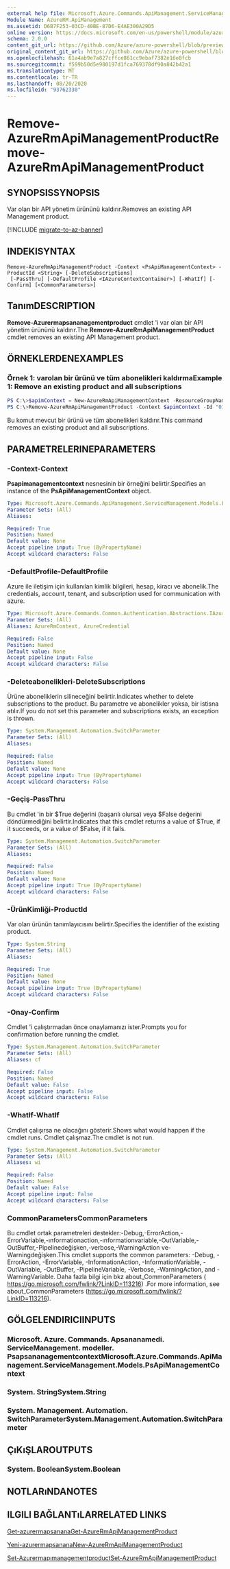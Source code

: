 ```yaml
---
external help file: Microsoft.Azure.Commands.ApiManagement.ServiceManagement.dll-Help.xml
Module Name: AzureRM.ApiManagement
ms.assetid: D6B7F253-03CD-40BE-87D6-E4AE300A29D5
online version: https://docs.microsoft.com/en-us/powershell/module/azurerm.apimanagement/remove-azurermapimanagementproduct
schema: 2.0.0
content_git_url: https://github.com/Azure/azure-powershell/blob/preview/src/ResourceManager/ApiManagement/Commands.ApiManagement/help/Remove-AzureRmApiManagementProduct.md
original_content_git_url: https://github.com/Azure/azure-powershell/blob/preview/src/ResourceManager/ApiManagement/Commands.ApiManagement/help/Remove-AzureRmApiManagementProduct.md
ms.openlocfilehash: 61a4ab9e7a827cffce861cc9ebaf7382e16e8fcb
ms.sourcegitcommit: f599b50d5e980197d1fca769378df90a842b42a1
ms.translationtype: MT
ms.contentlocale: tr-TR
ms.lasthandoff: 08/20/2020
ms.locfileid: "93762330"
---
```

# <span data-ttu-id="d92e7-101">Remove-AzureRmApiManagementProduct</span><span class="sxs-lookup"><span data-stu-id="d92e7-101">Remove-AzureRmApiManagementProduct</span></span>

## <span data-ttu-id="d92e7-102">SYNOPSIS</span><span class="sxs-lookup"><span data-stu-id="d92e7-102">SYNOPSIS</span></span>
<span data-ttu-id="d92e7-103">Var olan bir API yönetim ürününü kaldırır.</span><span class="sxs-lookup"><span data-stu-id="d92e7-103">Removes an existing API Management product.</span></span>

[!INCLUDE [migrate-to-az-banner](../../includes/migrate-to-az-banner.md)]

## <span data-ttu-id="d92e7-104">INDEKI</span><span class="sxs-lookup"><span data-stu-id="d92e7-104">SYNTAX</span></span>

```
Remove-AzureRmApiManagementProduct -Context <PsApiManagementContext> -ProductId <String> [-DeleteSubscriptions]
 [-PassThru] [-DefaultProfile <IAzureContextContainer>] [-WhatIf] [-Confirm] [<CommonParameters>]
```

## <span data-ttu-id="d92e7-105">Tanım</span><span class="sxs-lookup"><span data-stu-id="d92e7-105">DESCRIPTION</span></span>
<span data-ttu-id="d92e7-106">**Remove-Azurermapsananagementproduct** cmdlet 'i var olan bir API yönetim ürününü kaldırır.</span><span class="sxs-lookup"><span data-stu-id="d92e7-106">The **Remove-AzureRmApiManagementProduct** cmdlet removes an existing API Management product.</span></span>

## <span data-ttu-id="d92e7-107">ÖRNEKLERDEN</span><span class="sxs-lookup"><span data-stu-id="d92e7-107">EXAMPLES</span></span>

### <span data-ttu-id="d92e7-108">Örnek 1: varolan bir ürünü ve tüm abonelikleri kaldırma</span><span class="sxs-lookup"><span data-stu-id="d92e7-108">Example 1: Remove an existing product and all subscriptions</span></span>
```powershell
PS C:\>$apimContext = New-AzureRmApiManagementContext -ResourceGroupName "Api-Default-WestUS" -ServiceName "contoso"
PS C:\>Remove-AzureRmApiManagementProduct -Context $apimContext -Id "0123456789" -DeleteSubscriptions -Force
```

<span data-ttu-id="d92e7-109">Bu komut mevcut bir ürünü ve tüm abonelikleri kaldırır.</span><span class="sxs-lookup"><span data-stu-id="d92e7-109">This command removes an existing product and all subscriptions.</span></span>

## <span data-ttu-id="d92e7-110">PARAMETRELERINE</span><span class="sxs-lookup"><span data-stu-id="d92e7-110">PARAMETERS</span></span>

### <span data-ttu-id="d92e7-111">-Context</span><span class="sxs-lookup"><span data-stu-id="d92e7-111">-Context</span></span>
<span data-ttu-id="d92e7-112">**Psapimanagementcontext** nesnesinin bir örneğini belirtir.</span><span class="sxs-lookup"><span data-stu-id="d92e7-112">Specifies an instance of the **PsApiManagementContext** object.</span></span>

```yaml
Type: Microsoft.Azure.Commands.ApiManagement.ServiceManagement.Models.PsApiManagementContext
Parameter Sets: (All)
Aliases:

Required: True
Position: Named
Default value: None
Accept pipeline input: True (ByPropertyName)
Accept wildcard characters: False
```

### <span data-ttu-id="d92e7-113">-DefaultProfile</span><span class="sxs-lookup"><span data-stu-id="d92e7-113">-DefaultProfile</span></span>
<span data-ttu-id="d92e7-114">Azure ile iletişim için kullanılan kimlik bilgileri, hesap, kiracı ve abonelik.</span><span class="sxs-lookup"><span data-stu-id="d92e7-114">The credentials, account, tenant, and subscription used for communication with azure.</span></span>

```yaml
Type: Microsoft.Azure.Commands.Common.Authentication.Abstractions.IAzureContextContainer
Parameter Sets: (All)
Aliases: AzureRmContext, AzureCredential

Required: False
Position: Named
Default value: None
Accept pipeline input: False
Accept wildcard characters: False
```

### <span data-ttu-id="d92e7-115">-Deleteabonelikleri</span><span class="sxs-lookup"><span data-stu-id="d92e7-115">-DeleteSubscriptions</span></span>
<span data-ttu-id="d92e7-116">Ürüne aboneliklerin silineceğini belirtir.</span><span class="sxs-lookup"><span data-stu-id="d92e7-116">Indicates whether to delete subscriptions to the product.</span></span>
<span data-ttu-id="d92e7-117">Bu parametre ve abonelikler yoksa, bir istisna atılır.</span><span class="sxs-lookup"><span data-stu-id="d92e7-117">If you do not set this parameter and subscriptions exists, an exception is thrown.</span></span>

```yaml
Type: System.Management.Automation.SwitchParameter
Parameter Sets: (All)
Aliases:

Required: False
Position: Named
Default value: None
Accept pipeline input: True (ByPropertyName)
Accept wildcard characters: False
```

### <span data-ttu-id="d92e7-118">-Geçiş</span><span class="sxs-lookup"><span data-stu-id="d92e7-118">-PassThru</span></span>
<span data-ttu-id="d92e7-119">Bu cmdlet 'in bir $True değerini (başarılı olursa) veya $False değerini döndürmediğini belirtir.</span><span class="sxs-lookup"><span data-stu-id="d92e7-119">Indicates that this cmdlet returns a value of $True, if it succeeds, or a value of $False, if it fails.</span></span>

```yaml
Type: System.Management.Automation.SwitchParameter
Parameter Sets: (All)
Aliases:

Required: False
Position: Named
Default value: None
Accept pipeline input: True (ByPropertyName)
Accept wildcard characters: False
```

### <span data-ttu-id="d92e7-120">-ÜrünKimliği</span><span class="sxs-lookup"><span data-stu-id="d92e7-120">-ProductId</span></span>
<span data-ttu-id="d92e7-121">Var olan ürünün tanımlayıcısını belirtir.</span><span class="sxs-lookup"><span data-stu-id="d92e7-121">Specifies the identifier of the existing product.</span></span>

```yaml
Type: System.String
Parameter Sets: (All)
Aliases:

Required: True
Position: Named
Default value: None
Accept pipeline input: True (ByPropertyName)
Accept wildcard characters: False
```

### <span data-ttu-id="d92e7-122">-Onay</span><span class="sxs-lookup"><span data-stu-id="d92e7-122">-Confirm</span></span>
<span data-ttu-id="d92e7-123">Cmdlet 'i çalıştırmadan önce onaylamanızı ister.</span><span class="sxs-lookup"><span data-stu-id="d92e7-123">Prompts you for confirmation before running the cmdlet.</span></span>

```yaml
Type: System.Management.Automation.SwitchParameter
Parameter Sets: (All)
Aliases: cf

Required: False
Position: Named
Default value: False
Accept pipeline input: False
Accept wildcard characters: False
```

### <span data-ttu-id="d92e7-124">-WhatIf</span><span class="sxs-lookup"><span data-stu-id="d92e7-124">-WhatIf</span></span>
<span data-ttu-id="d92e7-125">Cmdlet çalışırsa ne olacağını gösterir.</span><span class="sxs-lookup"><span data-stu-id="d92e7-125">Shows what would happen if the cmdlet runs.</span></span>
<span data-ttu-id="d92e7-126">Cmdlet çalışmaz.</span><span class="sxs-lookup"><span data-stu-id="d92e7-126">The cmdlet is not run.</span></span>

```yaml
Type: System.Management.Automation.SwitchParameter
Parameter Sets: (All)
Aliases: wi

Required: False
Position: Named
Default value: False
Accept pipeline input: False
Accept wildcard characters: False
```

### <span data-ttu-id="d92e7-127">CommonParameters</span><span class="sxs-lookup"><span data-stu-id="d92e7-127">CommonParameters</span></span>
<span data-ttu-id="d92e7-128">Bu cmdlet ortak parametreleri destekler:-Debug,-ErrorAction,-ErrorVariable,-ınformationaction,-ınformationvariable,-OutVariable,-OutBuffer,-Pipelinedeğişken,-verbose,-WarningAction ve-Warningdeğişken.</span><span class="sxs-lookup"><span data-stu-id="d92e7-128">This cmdlet supports the common parameters: -Debug, -ErrorAction, -ErrorVariable, -InformationAction, -InformationVariable, -OutVariable, -OutBuffer, -PipelineVariable, -Verbose, -WarningAction, and -WarningVariable.</span></span> <span data-ttu-id="d92e7-129">Daha fazla bilgi için bkz about_CommonParameters ( https://go.microsoft.com/fwlink/?LinkID=113216) .</span><span class="sxs-lookup"><span data-stu-id="d92e7-129">For more information, see about_CommonParameters (https://go.microsoft.com/fwlink/?LinkID=113216).</span></span>

## <span data-ttu-id="d92e7-130">GÖLGELENDIRICI</span><span class="sxs-lookup"><span data-stu-id="d92e7-130">INPUTS</span></span>

### <span data-ttu-id="d92e7-131">Microsoft. Azure. Commands. Apsananamedi. ServiceManagement. modeller. Psapsananagementcontext</span><span class="sxs-lookup"><span data-stu-id="d92e7-131">Microsoft.Azure.Commands.ApiManagement.ServiceManagement.Models.PsApiManagementContext</span></span>

### <span data-ttu-id="d92e7-132">System. String</span><span class="sxs-lookup"><span data-stu-id="d92e7-132">System.String</span></span>

### <span data-ttu-id="d92e7-133">System. Management. Automation. SwitchParameter</span><span class="sxs-lookup"><span data-stu-id="d92e7-133">System.Management.Automation.SwitchParameter</span></span>

## <span data-ttu-id="d92e7-134">ÇıKıŞLAR</span><span class="sxs-lookup"><span data-stu-id="d92e7-134">OUTPUTS</span></span>

### <span data-ttu-id="d92e7-135">System. Boolean</span><span class="sxs-lookup"><span data-stu-id="d92e7-135">System.Boolean</span></span>

## <span data-ttu-id="d92e7-136">NOTLARıNDA</span><span class="sxs-lookup"><span data-stu-id="d92e7-136">NOTES</span></span>

## <span data-ttu-id="d92e7-137">ILGILI BAĞLANTıLAR</span><span class="sxs-lookup"><span data-stu-id="d92e7-137">RELATED LINKS</span></span>

[<span data-ttu-id="d92e7-138">Get-azurermapsanana</span><span class="sxs-lookup"><span data-stu-id="d92e7-138">Get-AzureRmApiManagementProduct</span></span>](./Get-AzureRmApiManagementProduct.md)

[<span data-ttu-id="d92e7-139">Yeni-azurermapsanana</span><span class="sxs-lookup"><span data-stu-id="d92e7-139">New-AzureRmApiManagementProduct</span></span>](./New-AzureRmApiManagementProduct.md)

[<span data-ttu-id="d92e7-140">Set-Azurermapımanagementproduct</span><span class="sxs-lookup"><span data-stu-id="d92e7-140">Set-AzureRmApiManagementProduct</span></span>](./Set-AzureRmApiManagementProduct.md)


